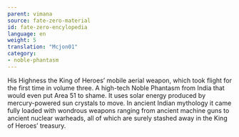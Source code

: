 ```yaml
---
parent: vimana
source: fate-zero-material
id: fate-zero-encylopedia
language: en
weight: 5
translation: "Mcjon01"
category:
- noble-phantasm
---
```


His Highness the King of Heroes’ mobile aerial weapon, which took flight for the first time in volume three. A high-tech Noble Phantasm from India that would even put Area 51 to shame. It uses solar energy produced by mercury-powered sun crystals to move. In ancient Indian mythology it came fully loaded with wondrous weapons ranging from ancient machine guns to ancient nuclear warheads, all of which are surely stashed away in the King of Heroes’ treasury.
